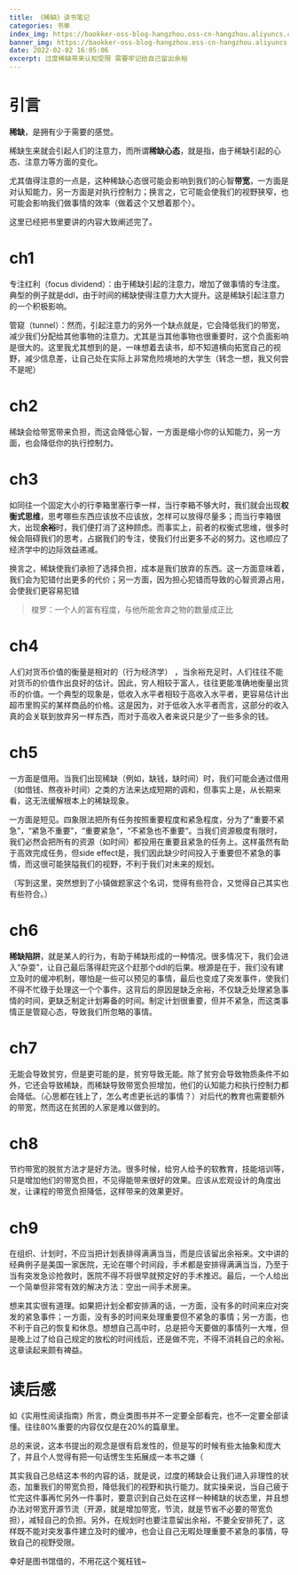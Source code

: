 ```yaml
---
title: 《稀缺》读书笔记
categories: 书单
index_img: https://baokker-oss-blog-hangzhou.oss-cn-hangzhou.aliyuncs.com/cdn_for_blog/blog_imgs/pexels-anna-kanifatova-4235856.jpg
banner_img: https://baokker-oss-blog-hangzhou.oss-cn-hangzhou.aliyuncs.com/cdn_for_blog/blog_imgs/pexels-anna-kanifatova-4235856.jpg
date: 2022-02-02 16:05:06
excerpt: 过度稀缺带来认知受限 需要牢记给自己留出余裕
---
```






# 引言

**稀缺**，是拥有少于需要的感觉。

稀缺生来就会引起人们的注意力，而所谓**稀缺心态**，就是指，由于稀缺引起的心态、注意力等方面的变化。

尤其值得注意的一点是，这种稀缺心态很可能会影响到我们的心智**带宽**，一方面是对认知能力，另一方面是对执行控制力；换言之，它可能会使我们的视野狭窄，也可能会影响我们做事情的效率（做着这个又想着那个）。

这里已经把书里要讲的内容大致阐述完了。

# ch1

专注红利（focus dividend）：由于稀缺引起的注意力，增加了做事情的专注度。典型的例子就是ddl，由于时间的稀缺使得注意力大大提升。这是稀缺引起注意力的一个积极影响。

管窥（tunnel）：然而，引起注意力的另外一个缺点就是，它会降低我们的带宽，减少我们分配给其他事物的注意力。尤其是当其他事物也很重要时，这个负面影响是很大的。这里我尤其想到的是，一味想着去读书，却不知道横向拓宽自己的视野，减少信息差，让自己处在实际上非常危险境地的大学生（转念一想，我又何尝不是呢）



# ch2

稀缺会给带宽带来负担，而这会降低心智，一方面是缩小你的认知能力，另一方面，也会降低你的执行控制力。



# ch3

如同往一个固定大小的行李箱里塞行李一样，当行李箱不够大时，我们就会出现**权衡式思维**，思考哪些东西应该放不应该放，怎样可以放得尽量多；而当行李箱很大，出现**余裕**时，我们便打消了这种顾虑。而事实上，前者的权衡式思维，很多时候会阻碍我们的思考，占据我们的专注，使我们付出更多不必的努力。这也顺应了经济学中的边际效益递减。

换言之，稀缺使我们承担了选择负担，成本是我们放弃的东西。这一方面意味着，我们会为犯错付出更多的代价；另一方面，因为担心犯错而导致的心智资源占用，会使我们更容易犯错

> 梭罗：一个人的富有程度，与他所能舍弃之物的数量成正比



# ch4

人们对货币价值的衡量是相对的（行为经济学）  ，当余裕充足时，人们往往不能对货币的价值作出良好的估计。因此，穷人相较于富人，往往更能准确地衡量出货币的价值。一个典型的现象是，低收入水平者相较于高收入水平者，更容易估计出超市里购买的某样商品的价格。这是因为，对于低收入水平者而言，这部分的收入真的会关联到放弃另一样东西，而对于高收入者来说只是少了一些多余的钱。



# ch5

一方面是借用。当我们出现稀缺（例如，缺钱，缺时间）时，我们可能会通过借用（如借钱、熬夜补时间）之类的方法来达成短期的调和，但事实上是，从长期来看，这无法缓解根本上的稀缺现象。

一方面是短见。四象限法把所有任务按照重要程度和紧急程度，分为了“重要不紧急”，“紧急不重要”，“重要紧急”，“不紧急也不重要“。当我们资源极度有限时，我们必然会把所有的资源（如时间）都投用在重要且紧急的任务上。这样虽然有助于高效完成任务，但side effect是，我们因此缺少时间投入于重要但不紧急的事情，而这很可能狭隘我们的视野，不利于我们对未来的规划。

（写到这里，突然想到了小镇做题家这个名词，觉得有些符合，又觉得自己其实也有些符合。）



# ch6

**稀缺陷阱**，就是某人的行为，有助于稀缺形成的一种情况。很多情况下，我们会进入“杂耍”，让自己最后落得赶完这个赶那个ddl的后果。根源是在于，我们没有建立及时的缓冲机制，哪怕是一些可以预见的事情，最后也变成了突发事件，使我们不得不忙碌于处理这一个个事件。这背后的原因是缺乏余裕，不仅缺乏处理紧急事情的时间，更缺乏制定计划筹备的时间。制定计划很重要，但并不紧急，而这类事情正是管窥心态，导致我们所忽略的事情。



# ch7

无能会导致贫穷，但是更可能的是，贫穷导致无能。除了贫穷会导致物质条件不如外，它还会导致稀缺，而稀缺导致带宽负担增加，他们的认知能力和执行控制力都会降低。（心思都在钱上了，怎么考虑更长远的事情？）对后代的教育也需要额外的带宽，然而这在贫困的人家是难以做到的。



# ch8

节约带宽的脱贫方法才是好方法。很多时候，给穷人给予的软教育，技能培训等，只是增加他们的带宽负担，不见得能带来很好的效果。应该从宏观设计的角度出发，让课程的带宽负担降低，这样带来的效果更好。



# ch9

在组织、计划时，不应当把计划表排得满满当当，而是应该留出余裕来。文中讲的经典例子是美国一家医院，无论在哪个时间段，手术都是安排得满满当当，乃至于当有突发急诊抢救时，医院不得不将很早就预定好的手术推迟。最后，一个人给出一个简单但非常有效的解决方法：空出一间手术房来。

想来其实很有道理。如果把计划全都安排满的话，一方面，没有多的时间来应对突发的紧急事件；一方面，没有多的时间来处理重要但不紧急的事情；另一方面，也不利于自己的恢复和休息。想想自己高中时，总是把今天要做的事情列一大堆，但是晚上过了给自己规定的放松的时间线后，还是做不完，不得不消耗自己的余裕。这章读起来颇有裨益。



# 读后感

如《实用性阅读指南》所言，商业类图书并不一定要全部看完，也不一定要全部读懂。往往80%重要的内容仅仅是在20%的篇章里。

总的来说，这本书提出的观念是很有启发性的，但是写的时候有些太抽象和庞大了，并且个人觉得有把一句话愣生生拓展成一本书之嫌（

其实我自己总结这本书的内容的话，就是说，过度的稀缺会让我们进入非理性的状态，加重我们的带宽负担，降低我们的视野和执行能力。就实操来说，当自己疲于忙完这件事再忙另外一件事时，要意识到自己处在这样一种稀缺的状态里，并且想办法对带宽开源节流（开源，就是增加带宽，节流，就是节省不必要的带宽负担），减轻自己的负担。另外，在规划时也要注意留出余裕，不要全安排死了，这样既不能对突发事件建立及时的缓冲，也会让自己无暇处理重要不紧急的事情，导致自己的视野受限。

幸好是图书馆借的，不用花这个冤枉钱~
